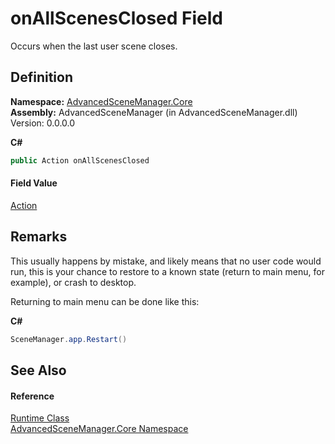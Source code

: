 # onAllScenesClosed Field


Occurs when the last user scene closes.



## Definition
**Namespace:** <a href="N_AdvancedSceneManager_Core">AdvancedSceneManager.Core</a>  
**Assembly:** AdvancedSceneManager (in AdvancedSceneManager.dll) Version: 0.0.0.0

**C#**
``` C#
public Action onAllScenesClosed
```



#### Field Value
<a href="https://learn.microsoft.com/dotnet/api/system.action" target="_blank" rel="noopener noreferrer">Action</a>

## Remarks

This usually happens by mistake, and likely means that no user code would run, this is your chance to restore to a known state (return to main menu, for example), or crash to desktop.

Returning to main menu can be done like this:

**C#**  
``` C#
SceneManager.app.Restart()
```



## See Also


#### Reference
<a href="T_AdvancedSceneManager_Core_Runtime">Runtime Class</a>  
<a href="N_AdvancedSceneManager_Core">AdvancedSceneManager.Core Namespace</a>  
